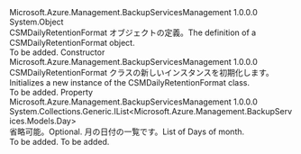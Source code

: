 <Type Name="CSMDailyRetentionFormat" FullName="Microsoft.Azure.Management.BackupServices.Models.CSMDailyRetentionFormat">
  <TypeSignature Language="C#" Value="public class CSMDailyRetentionFormat" />
  <TypeSignature Language="ILAsm" Value=".class public auto ansi beforefieldinit CSMDailyRetentionFormat extends System.Object" />
  <TypeSignature Language="DocId" Value="T:Microsoft.Azure.Management.BackupServices.Models.CSMDailyRetentionFormat" />
  <TypeSignature Language="VB.NET" Value="Public Class CSMDailyRetentionFormat" />
  <TypeSignature Language="F#" Value="type CSMDailyRetentionFormat = class" />
  <AssemblyInfo>
    <AssemblyName>Microsoft.Azure.Management.BackupServicesManagement</AssemblyName>
    <AssemblyVersion>1.0.0.0</AssemblyVersion>
  </AssemblyInfo>
  <Base>
    <BaseTypeName>System.Object</BaseTypeName>
  </Base>
  <Interfaces />
  <Docs>
    <summary>
            <span data-ttu-id="23066-101">CSMDailyRetentionFormat オブジェクトの定義。</span><span class="sxs-lookup"><span data-stu-id="23066-101">The definition of a CSMDailyRetentionFormat object.</span></span>
            </summary>
    <remarks>To be added.</remarks>
  </Docs>
  <Members>
    <Member MemberName=".ctor">
      <MemberSignature Language="C#" Value="public CSMDailyRetentionFormat ();" />
      <MemberSignature Language="ILAsm" Value=".method public hidebysig specialname rtspecialname instance void .ctor() cil managed" />
      <MemberSignature Language="DocId" Value="M:Microsoft.Azure.Management.BackupServices.Models.CSMDailyRetentionFormat.#ctor" />
      <MemberSignature Language="VB.NET" Value="Public Sub New ()" />
      <MemberType>Constructor</MemberType>
      <AssemblyInfo>
        <AssemblyName>Microsoft.Azure.Management.BackupServicesManagement</AssemblyName>
        <AssemblyVersion>1.0.0.0</AssemblyVersion>
      </AssemblyInfo>
      <Parameters />
      <Docs>
        <summary>
            <span data-ttu-id="23066-102">CSMDailyRetentionFormat クラスの新しいインスタンスを初期化します。</span><span class="sxs-lookup"><span data-stu-id="23066-102">Initializes a new instance of the CSMDailyRetentionFormat class.</span></span>
            </summary>
        <remarks>To be added.</remarks>
      </Docs>
    </Member>
    <Member MemberName="DaysOfTheMonth">
      <MemberSignature Language="C#" Value="public System.Collections.Generic.IList&lt;Microsoft.Azure.Management.BackupServices.Models.Day&gt; DaysOfTheMonth { get; set; }" />
      <MemberSignature Language="ILAsm" Value=".property instance class System.Collections.Generic.IList`1&lt;class Microsoft.Azure.Management.BackupServices.Models.Day&gt; DaysOfTheMonth" />
      <MemberSignature Language="DocId" Value="P:Microsoft.Azure.Management.BackupServices.Models.CSMDailyRetentionFormat.DaysOfTheMonth" />
      <MemberSignature Language="VB.NET" Value="Public Property DaysOfTheMonth As IList(Of Day)" />
      <MemberSignature Language="F#" Value="member this.DaysOfTheMonth : System.Collections.Generic.IList&lt;Microsoft.Azure.Management.BackupServices.Models.Day&gt; with get, set" Usage="Microsoft.Azure.Management.BackupServices.Models.CSMDailyRetentionFormat.DaysOfTheMonth" />
      <MemberType>Property</MemberType>
      <AssemblyInfo>
        <AssemblyName>Microsoft.Azure.Management.BackupServicesManagement</AssemblyName>
        <AssemblyVersion>1.0.0.0</AssemblyVersion>
      </AssemblyInfo>
      <ReturnValue>
        <ReturnType>System.Collections.Generic.IList&lt;Microsoft.Azure.Management.BackupServices.Models.Day&gt;</ReturnType>
      </ReturnValue>
      <Docs>
        <summary>
            <span data-ttu-id="23066-103">省略可能。</span><span class="sxs-lookup"><span data-stu-id="23066-103">Optional.</span></span> <span data-ttu-id="23066-104">月の日付の一覧です。</span><span class="sxs-lookup"><span data-stu-id="23066-104">List of Days of month.</span></span>
            </summary>
        <value>To be added.</value>
        <remarks>To be added.</remarks>
      </Docs>
    </Member>
  </Members>
</Type>